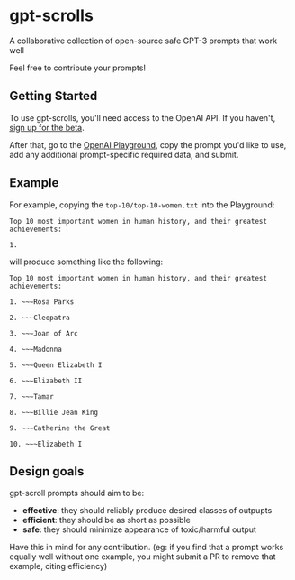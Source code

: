 # gpt-scrolls
A collaborative collection of open-source safe GPT-3 prompts that work well

Feel free to contribute your prompts!


## Getting Started
To use gpt-scrolls, you'll need access to the OpenAI API. If you haven't, [sign up for the beta](http://beta.openai.com/).

After that, go to the [OpenAI Playground](https://beta.openai.com/playground), copy the prompt you'd like to use, add any additional prompt-specific required data, and submit.

## Example
For example, copying the `top-10/top-10-women.txt` into the Playground:
```
Top 10 most important women in human history, and their greatest achievements:

1. 
```
will produce something like the following:
```
Top 10 most important women in human history, and their greatest achievements:

1. ~~~Rosa Parks

2. ~~~Cleopatra

3. ~~~Joan of Arc

4. ~~~Madonna

5. ~~~Queen Elizabeth I

6. ~~~Elizabeth II

7. ~~~Tamar

8. ~~~Billie Jean King

9. ~~~Catherine the Great

10. ~~~Elizabeth I
```

## Design goals
gpt-scroll prompts should aim to be:
- **effective**: they should reliably produce desired classes of outpupts
- **efficient**: they should be as short as possible
- **safe**: they should minimize appearance of toxic/harmful output

Have this in mind for any contribution. (eg: if you find that a prompt works equally well without one example, you might submit a PR to remove that example, citing efficiency)
